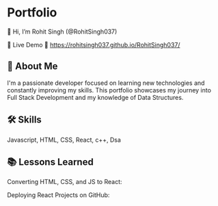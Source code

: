 
# Portfolio

👋 Hi, I’m Rohit Singh (@RohitSingh037)

🚀 Live Demo
🔗 https://rohitsingh037.github.io/RohitSingh037/
## 🚀 About Me
I'm a passionate developer focused on learning new technologies and constantly improving my skills. This portfolio showcases my journey into Full Stack Development and my knowledge of Data Structures.

## 🛠 Skills
Javascript, HTML, CSS, React, c++, Dsa


## 📚 Lessons Learned

Converting HTML, CSS, and JS to React:

Deploying React Projects on GitHub:
